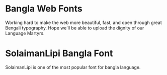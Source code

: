# Bangla Web Fonts
Working hard to make the web more beautiful, fast, and open through great Bengali typography. Hope we'll be able to upload the dignity of our Language Martyrs.
# SolaimanLipi Bangla Font
SolaimanLipi is one of the most popular font for bangla language. 
